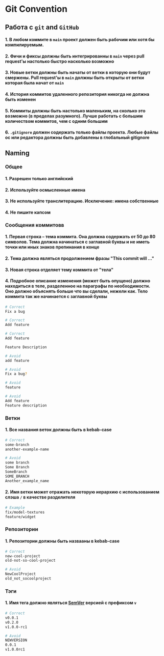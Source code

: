 # Git Convention

## Работа с `git` and `GitHub`

#### 1. В любом коммите в `main` проект должен быть рабочим или хотя бы компилируемым.

#### 2. Фичи и фиксы должны быть интегрированны в `main` через pull request'ы настолько быстро насколько возможно

#### 3. Новые ветки должны быть начаты от ветки в которую они будут смержены. Pull request'ы в `main` должны быть открыты от ветки которая была начат от `main`

#### 4. История коммитов удаленного репозитория никогда не должна быть изменен

#### 5. Коммиты должны быть настолько маленьким, на сколько это возможно (в пределах разумного). Лучше работать с большим количеством коммитов, чем с одним большим

#### 6. `.gitignore` должен содержать только файлы проекта. Любые файлы ос или редактора должны быть добавлены в глобальный gitignore

## Naming

### Общее

#### 1. Разрешен только английский

#### 2. Используйте осмысленные имена

#### 3. Не используйте транслитерацию. Исключение: имена собственные

#### 4. Не пишите капсом

### Сообщения коммитовв

#### 1. Первая строка – тема коммита. Она должна содержать от 50 до 80 символов. Тема должна начинаться с заглавной буквы и не иметь точки или иных знаков препинания в конце

#### 2. Тема должна являться продолжением фразы "This commit will ..."

#### 3. Новая строка отделяет тему коммита от "тела"

#### 4. Подробное описание изменения (может быть опущено) должно находиться в теле, разделенное на параграфы по необходимости. Оно должно объяснять больше что вы сделали, нежели как. Тело коммита так же начинается с заглавной буквы

```bash
# Correct
Fix a bug

# Correct
Add feature

# Correct
Add feature

Feature Description

# Avoid
add feature

# Avoid
Fix a bug?

# Avoid
feature

# Avoid
Add feature
Feature description
```

### Ветки

#### 1. Все названия веток должны быть в kebab-case

```bash
# Correct
some-branch
another-example-name

# Avoid
some branch
Some Branch
SomeBranch
SOME_BRANCH
Another_example_name
```

#### 2. Имя ветки может отражать некоторую иерархию с использованием слэша `/` в качестве разделителя

```bash
# Example
fix/model-textures
feature/widget
```

### Репозитории

#### 1. Репозитории должны быть назвааны в kebab-case

```bash
# Correct
new-cool-project
old-not-so-cool-project

# Avoid
NewCoolProject
old_not_socoolproject
```

### Тэги

#### 1. Имя тега должно являться [SemVer](https://semver.org) версией с префиксом `v`

```bash
# Correct
v0.0.1
v0.2.0
v1.0.0-rc1

# Avoid
NEWVERSION
0.0.1
v1.0.0rc1
```

